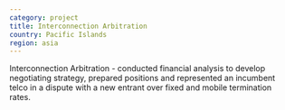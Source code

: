 ```yaml
---
category: project
title: Interconnection Arbitration
country: Pacific Islands
region: asia
---
```

Interconnection Arbitration - conducted financial analysis to develop negotiating strategy, prepared positions and represented an incumbent telco in a dispute with a new entrant over fixed and mobile termination rates.